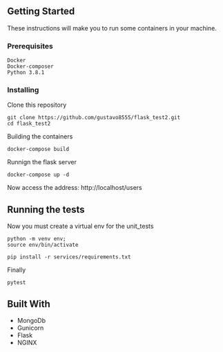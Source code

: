 ## Getting Started
These instructions will make you to run some containers in your machine.

### Prerequisites
```
Docker
Docker-composer
Python 3.8.1
```

### Installing

Clone this repository 

```
git clone https://github.com/gustavo8555/flask_test2.git
cd flask_test2
```

Building the containers

```
docker-compose build
```

Runnign the flask server

```
docker-compose up -d
```

Now access the address:
http://localhost/users

## Running the tests

Now you must create a virtual env for the unit_tests

```
python -m venv env;
source env/bin/activate
```

```
pip install -r services/requirements.txt
```

Finally

```
pytest
```


## Built With

* MongoDb
* Gunicorn
* Flask
* NGINX

